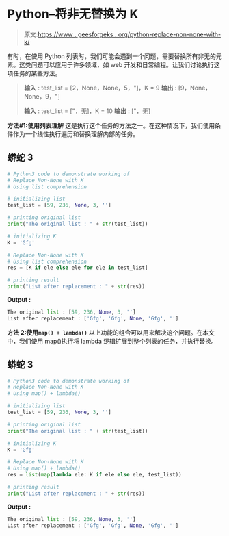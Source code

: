 # Python–将非无替换为 K

> 原文:[https://www . geesforgeks . org/python-replace-non-none-with-k/](https://www.geeksforgeeks.org/python-replace-non-none-with-k/)

有时，在使用 Python 列表时，我们可能会遇到一个问题，需要替换所有非无的元素。这类问题可以应用于许多领域，如 web 开发和日常编程。让我们讨论执行这项任务的某些方法。

> **输入** : test_list = [2，None，None，5，"]，K = 9
> **输出** : [9，None，None，9，"]
> 
> **输入** : test_list = ["，无]，K = 10
> **输出** : ["，无]

**方法#1:使用列表理解**
这是执行这个任务的方法之一。在这种情况下，我们使用条件作为一个线性执行遍历和替换理解内部的任务。

## 蟒蛇 3

```py
# Python3 code to demonstrate working of 
# Replace Non-None with K
# Using list comprehension

# initializing list
test_list = [59, 236, None, 3, '']

# printing original list 
print("The original list : " + str(test_list))

# initializing K 
K = 'Gfg'

# Replace Non-None with K
# Using list comprehension
res = [K if ele else ele for ele in test_list]

# printing result 
print("List after replacement : " + str(res))
```

**Output :**

```py
The original list : [59, 236, None, 3, '']
List after replacement : ['Gfg', 'Gfg', None, 'Gfg', '']

```

**方法 2:使用`map() + lambda()`**
以上功能的组合可以用来解决这个问题。在本文中，我们使用 map()执行将 lambda 逻辑扩展到整个列表的任务，并执行替换。

## 蟒蛇 3

```py
# Python3 code to demonstrate working of 
# Replace Non-None with K
# Using map() + lambda()

# initializing list
test_list = [59, 236, None, 3, '']

# printing original list 
print("The original list : " + str(test_list))

# initializing K 
K = 'Gfg'

# Replace Non-None with K
# Using map() + lambda()
res = list(map(lambda ele: K if ele else ele, test_list))

# printing result 
print("List after replacement : " + str(res))
```

**Output :**

```py
The original list : [59, 236, None, 3, '']
List after replacement : ['Gfg', 'Gfg', None, 'Gfg', '']

```